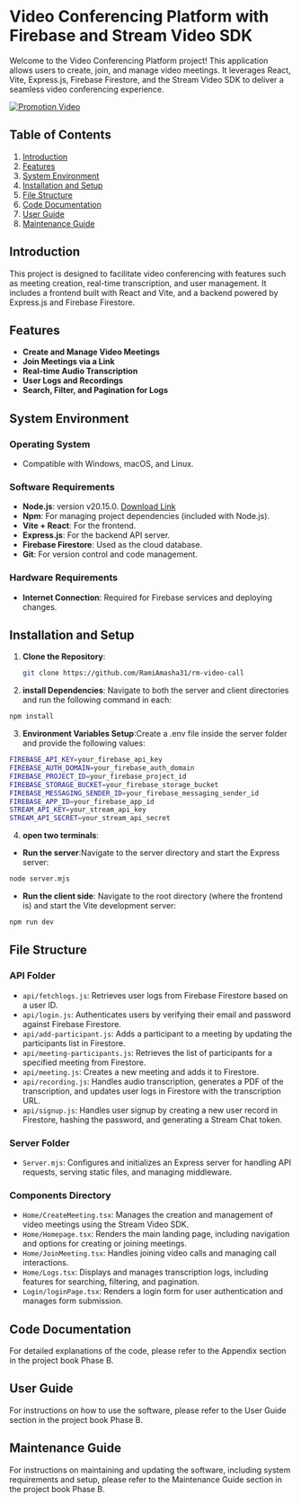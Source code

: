 # Video Conferencing Platform with Firebase and Stream Video SDK

Welcome to the Video Conferencing Platform project! This application allows users to create, join, and manage video meetings. It leverages React, Vite, Express.js, Firebase Firestore, and the Stream Video SDK to deliver a seamless video conferencing experience.

[![Promotion Video](https://github.com/user-attachments/assets/19ed8705-9d1a-4e4a-94f4-660a11db08eb)](https://github.com/user-attachments/assets/19ed8705-9d1a-4e4a-94f4-660a11db08eb)

## Table of Contents

1. [Introduction](#introduction)
2. [Features](#features)
3. [System Environment](#system-environment)
4. [Installation and Setup](#installation-and-setup)
5. [File Structure](#file-structure)
6. [Code Documentation](#code-documentation)
7. [User Guide](#user-guide)
8. [Maintenance Guide](#maintenance-guide)

## Introduction

This project is designed to facilitate video conferencing with features such as meeting creation, real-time transcription, and user management. It includes a frontend built with React and Vite, and a backend powered by Express.js and Firebase Firestore.

## Features

- **Create and Manage Video Meetings**
- **Join Meetings via a Link**
- **Real-time Audio Transcription**
- **User Logs and Recordings**
- **Search, Filter, and Pagination for Logs**

## System Environment

### Operating System

- Compatible with Windows, macOS, and Linux.

### Software Requirements

- **Node.js**: version v20.15.0. [Download Link](https://nodejs.org/en)
- **Npm**: For managing project dependencies (included with Node.js).
- **Vite + React**: For the frontend.
- **Express.js**: For the backend API server.
- **Firebase Firestore**: Used as the cloud database.
- **Git**: For version control and code management.

### Hardware Requirements

- **Internet Connection**: Required for Firebase services and deploying changes.

## Installation and Setup

1. **Clone the Repository**:
   ```bash
   git clone https://github.com/RamiAmasha31/rm-video-call
   ```
2. **install Dependencies**: Navigate to both the server and client directories and run the following command in each:

```bash
npm install
```

3. **Environment Variables Setup**:Create a .env file inside the server folder and provide the following values:

```bash
FIREBASE_API_KEY=your_firebase_api_key
FIREBASE_AUTH_DOMAIN=your_firebase_auth_domain
FIREBASE_PROJECT_ID=your_firebase_project_id
FIREBASE_STORAGE_BUCKET=your_firebase_storage_bucket
FIREBASE_MESSAGING_SENDER_ID=your_firebase_messaging_sender_id
FIREBASE_APP_ID=your_firebase_app_id
STREAM_API_KEY=your_stream_api_key
STREAM_API_SECRET=your_stream_api_secret
```

4. **open two terminals**:

- **Run the server**:Navigate to the server directory and start the Express server:

```bash
node server.mjs
```

- **Run the client side**: Navigate to the root directory (where the frontend is) and start the Vite development server:

```bash
npm run dev
```

## File Structure

### API Folder

- `api/fetchlogs.js`: Retrieves user logs from Firebase Firestore based on a user ID.
- `api/login.js`: Authenticates users by verifying their email and password against Firebase Firestore.
- `api/add-participant.js`: Adds a participant to a meeting by updating the participants list in Firestore.
- `api/meeting-participants.js`: Retrieves the list of participants for a specified meeting from Firestore.
- `api/meeting.js`: Creates a new meeting and adds it to Firestore.
- `api/recording.js`: Handles audio transcription, generates a PDF of the transcription, and updates user logs in Firestore with the transcription URL.
- `api/signup.js`: Handles user signup by creating a new user record in Firestore, hashing the password, and generating a Stream Chat token.

### Server Folder

- `Server.mjs`: Configures and initializes an Express server for handling API requests, serving static files, and managing middleware.

### Components Directory

- `Home/CreateMeeting.tsx`: Manages the creation and management of video meetings using the Stream Video SDK.
- `Home/Homepage.tsx`: Renders the main landing page, including navigation and options for creating or joining meetings.
- `Home/JoinMeeting.tsx`: Handles joining video calls and managing call interactions.
- `Home/Logs.tsx`: Displays and manages transcription logs, including features for searching, filtering, and pagination.
- `Login/loginPage.tsx`: Renders a login form for user authentication and manages form submission.

## Code Documentation

For detailed explanations of the code, please refer to the Appendix section in the project book Phase B.

## User Guide

For instructions on how to use the software, please refer to the User Guide section in the project book Phase B.

## Maintenance Guide

For instructions on maintaining and updating the software, including system requirements and setup, please refer to the Maintenance Guide section in the project book Phase B.
